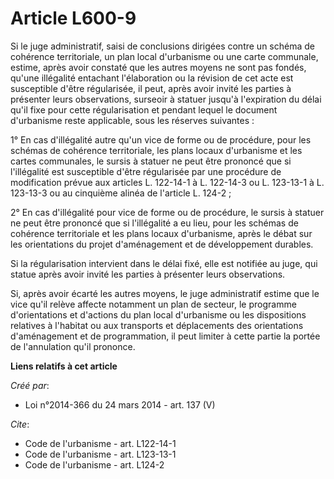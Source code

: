 # Article L600-9

Si le juge administratif, saisi de conclusions dirigées contre un schéma de cohérence territoriale, un plan local d'urbanisme
ou une carte communale, estime, après avoir constaté que les autres moyens ne sont pas fondés, qu'une illégalité entachant
l'élaboration ou la révision de cet acte est susceptible d'être régularisée, il peut, après avoir invité les parties à
présenter leurs observations, surseoir à statuer jusqu'à l'expiration du délai qu'il fixe pour cette régularisation et
pendant lequel le document d'urbanisme reste applicable, sous les réserves suivantes : 

1° En cas d'illégalité autre qu'un vice de forme ou de procédure, pour les schémas de cohérence territoriale, les plans
locaux d'urbanisme et les cartes communales, le sursis à statuer ne peut être prononcé que si l'illégalité est susceptible
d'être régularisée par une procédure de modification prévue aux articles L. 122-14-1 à L. 122-14-3 ou L. 123-13-1 à L.
123-13-3 ou au cinquième alinéa de l'article L. 124-2 ; 

2° En cas d'illégalité pour vice de forme ou de procédure, le sursis à statuer ne peut être prononcé que si l'illégalité a eu
lieu, pour les schémas de cohérence territoriale et les plans locaux d'urbanisme, après le débat sur les orientations du
projet d'aménagement et de développement durables. 

Si la régularisation intervient dans le délai fixé, elle est notifiée au juge, qui statue après avoir invité les parties à
présenter leurs observations. 

Si, après avoir écarté les autres moyens, le juge administratif estime que le vice qu'il relève affecte notamment un plan de
secteur, le programme d'orientations et d'actions du plan local d'urbanisme ou les dispositions relatives à l'habitat ou aux
transports et déplacements des orientations d'aménagement et de programmation, il peut limiter à cette partie la portée de
l'annulation qu'il prononce.

**Liens relatifs à cet article**

_Créé par_:

  - Loi n°2014-366 du 24 mars 2014 - art. 137 (V)

_Cite_:

  - Code de l'urbanisme - art. L122-14-1
  - Code de l'urbanisme - art. L123-13-1
  - Code de l'urbanisme - art. L124-2
